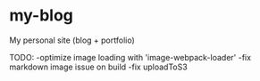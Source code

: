 # my-blog
My personal site (blog + portfolio)


TODO:
-optimize image loading with 'image-webpack-loader'
-fix markdown image issue on build
-fix uploadToS3